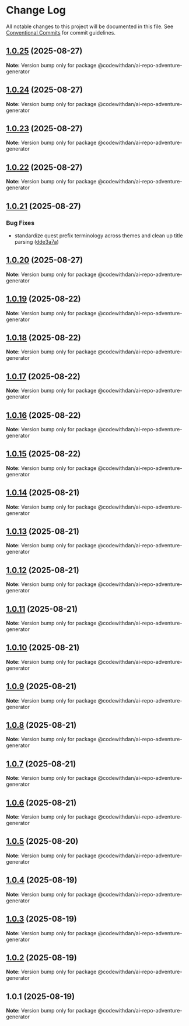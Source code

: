 # Change Log

All notable changes to this project will be documented in this file.
See [Conventional Commits](https://conventionalcommits.org) for commit guidelines.

## [1.0.25](https://github.com/danwahlin/ai-repo-adventures/compare/@codewithdan/ai-repo-adventure-generator@1.0.24...@codewithdan/ai-repo-adventure-generator@1.0.25) (2025-08-27)

**Note:** Version bump only for package @codewithdan/ai-repo-adventure-generator





## [1.0.24](https://github.com/danwahlin/ai-repo-adventures/compare/@codewithdan/ai-repo-adventure-generator@1.0.23...@codewithdan/ai-repo-adventure-generator@1.0.24) (2025-08-27)

**Note:** Version bump only for package @codewithdan/ai-repo-adventure-generator





## [1.0.23](https://github.com/danwahlin/ai-repo-adventures/compare/@codewithdan/ai-repo-adventure-generator@1.0.22...@codewithdan/ai-repo-adventure-generator@1.0.23) (2025-08-27)

**Note:** Version bump only for package @codewithdan/ai-repo-adventure-generator





## [1.0.22](https://github.com/danwahlin/ai-repo-adventures/compare/@codewithdan/ai-repo-adventure-generator@1.0.21...@codewithdan/ai-repo-adventure-generator@1.0.22) (2025-08-27)

**Note:** Version bump only for package @codewithdan/ai-repo-adventure-generator





## [1.0.21](https://github.com/danwahlin/ai-repo-adventures/compare/@codewithdan/ai-repo-adventure-generator@1.0.20...@codewithdan/ai-repo-adventure-generator@1.0.21) (2025-08-27)


### Bug Fixes

* standardize quest prefix terminology across themes and clean up title parsing ([dde3a7a](https://github.com/danwahlin/ai-repo-adventures/commit/dde3a7a16c7f1cae9ce3644fc2b27675738dcdcc))





## [1.0.20](https://github.com/danwahlin/ai-repo-adventures/compare/@codewithdan/ai-repo-adventure-generator@1.0.19...@codewithdan/ai-repo-adventure-generator@1.0.20) (2025-08-27)

**Note:** Version bump only for package @codewithdan/ai-repo-adventure-generator





## [1.0.19](https://github.com/danwahlin/ai-repo-adventures/compare/@codewithdan/ai-repo-adventure-generator@1.0.18...@codewithdan/ai-repo-adventure-generator@1.0.19) (2025-08-22)

**Note:** Version bump only for package @codewithdan/ai-repo-adventure-generator





## [1.0.18](https://github.com/danwahlin/ai-repo-adventures/compare/@codewithdan/ai-repo-adventure-generator@1.0.17...@codewithdan/ai-repo-adventure-generator@1.0.18) (2025-08-22)

**Note:** Version bump only for package @codewithdan/ai-repo-adventure-generator





## [1.0.17](https://github.com/danwahlin/ai-repo-adventures/compare/@codewithdan/ai-repo-adventure-generator@1.0.16...@codewithdan/ai-repo-adventure-generator@1.0.17) (2025-08-22)

**Note:** Version bump only for package @codewithdan/ai-repo-adventure-generator





## [1.0.16](https://github.com/danwahlin/ai-repo-adventures/compare/@codewithdan/ai-repo-adventure-generator@1.0.15...@codewithdan/ai-repo-adventure-generator@1.0.16) (2025-08-22)

**Note:** Version bump only for package @codewithdan/ai-repo-adventure-generator





## [1.0.15](https://github.com/danwahlin/ai-repo-adventures/compare/@codewithdan/ai-repo-adventure-generator@1.0.14...@codewithdan/ai-repo-adventure-generator@1.0.15) (2025-08-22)

**Note:** Version bump only for package @codewithdan/ai-repo-adventure-generator





## [1.0.14](https://github.com/danwahlin/ai-repo-adventures/compare/@codewithdan/ai-repo-adventure-generator@1.0.13...@codewithdan/ai-repo-adventure-generator@1.0.14) (2025-08-21)

**Note:** Version bump only for package @codewithdan/ai-repo-adventure-generator





## [1.0.13](https://github.com/danwahlin/ai-repo-adventures/compare/@codewithdan/ai-repo-adventure-generator@1.0.12...@codewithdan/ai-repo-adventure-generator@1.0.13) (2025-08-21)

**Note:** Version bump only for package @codewithdan/ai-repo-adventure-generator





## [1.0.12](https://github.com/danwahlin/ai-repo-adventures/compare/@codewithdan/ai-repo-adventure-generator@1.0.11...@codewithdan/ai-repo-adventure-generator@1.0.12) (2025-08-21)

**Note:** Version bump only for package @codewithdan/ai-repo-adventure-generator





## [1.0.11](https://github.com/danwahlin/ai-repo-adventures/compare/@codewithdan/ai-repo-adventure-generator@1.0.10...@codewithdan/ai-repo-adventure-generator@1.0.11) (2025-08-21)

**Note:** Version bump only for package @codewithdan/ai-repo-adventure-generator





## [1.0.10](https://github.com/danwahlin/ai-repo-adventures/compare/@codewithdan/ai-repo-adventure-generator@1.0.9...@codewithdan/ai-repo-adventure-generator@1.0.10) (2025-08-21)

**Note:** Version bump only for package @codewithdan/ai-repo-adventure-generator





## [1.0.9](https://github.com/danwahlin/ai-repo-adventures/compare/@codewithdan/ai-repo-adventure-generator@1.0.8...@codewithdan/ai-repo-adventure-generator@1.0.9) (2025-08-21)

**Note:** Version bump only for package @codewithdan/ai-repo-adventure-generator





## [1.0.8](https://github.com/danwahlin/ai-repo-adventures/compare/@codewithdan/ai-repo-adventure-generator@1.0.7...@codewithdan/ai-repo-adventure-generator@1.0.8) (2025-08-21)

**Note:** Version bump only for package @codewithdan/ai-repo-adventure-generator





## [1.0.7](https://github.com/danwahlin/ai-repo-adventures/compare/@codewithdan/ai-repo-adventure-generator@1.0.6...@codewithdan/ai-repo-adventure-generator@1.0.7) (2025-08-21)

**Note:** Version bump only for package @codewithdan/ai-repo-adventure-generator





## [1.0.6](https://github.com/danwahlin/ai-repo-adventures/compare/@codewithdan/ai-repo-adventure-generator@1.0.5...@codewithdan/ai-repo-adventure-generator@1.0.6) (2025-08-21)

**Note:** Version bump only for package @codewithdan/ai-repo-adventure-generator





## [1.0.5](https://github.com/danwahlin/ai-repo-adventures/compare/@codewithdan/ai-repo-adventure-generator@1.0.4...@codewithdan/ai-repo-adventure-generator@1.0.5) (2025-08-20)

**Note:** Version bump only for package @codewithdan/ai-repo-adventure-generator





## [1.0.4](https://github.com/danwahlin/ai-repo-adventures/compare/@codewithdan/ai-repo-adventure-generator@1.0.3...@codewithdan/ai-repo-adventure-generator@1.0.4) (2025-08-19)

**Note:** Version bump only for package @codewithdan/ai-repo-adventure-generator





## [1.0.3](https://github.com/danwahlin/ai-repo-adventures/compare/@codewithdan/ai-repo-adventure-generator@1.0.2...@codewithdan/ai-repo-adventure-generator@1.0.3) (2025-08-19)

**Note:** Version bump only for package @codewithdan/ai-repo-adventure-generator





## [1.0.2](https://github.com/danwahlin/ai-repo-adventures/compare/@codewithdan/ai-repo-adventure-generator@1.0.1...@codewithdan/ai-repo-adventure-generator@1.0.2) (2025-08-19)

**Note:** Version bump only for package @codewithdan/ai-repo-adventure-generator





## 1.0.1 (2025-08-19)

**Note:** Version bump only for package @codewithdan/ai-repo-adventure-generator
